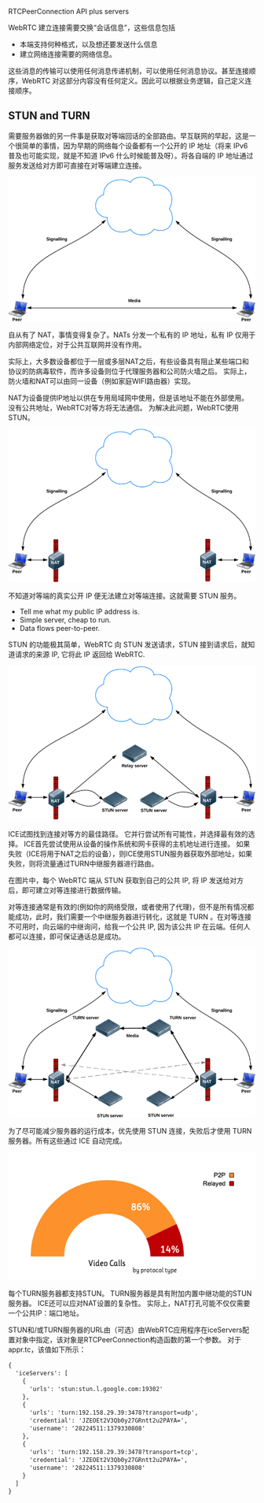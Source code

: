 RTCPeerConnection API plus servers

WebRTC 建立连接需要交换“会话信息”，这些信息包括

- 本端支持何种格式，以及想还要发送什么信息
- 建立网络连接需要的网络信息。


这些消息的传输可以使用任何消息传递机制，可以使用任何消息协议。甚至连接顺序，WebRTC 对这部分内容没有任何定义。因此可以根据业务逻辑，自己定义连接顺序。



## STUN and TURN

需要服务器做的另一件事是获取对等端回话的全部路由。早互联网的早起，这是一个很简单的事情，因为早期的网络每个设备都有一个公开的 IP 地址（将来 IPv6 普及也可能实现，就是不知道 IPv6 什么时候能普及呀）。将各自端的 IP 地址通过服务发送给对方即可直接在对等端建立连接。

![](images/noSTUNorTURN.png)

自从有了 NAT，事情变得复杂了。NATs 分发一个私有的 IP 地址，私有 IP 仅用于内部网络定位，对于公共互联网并没有作用。

实际上，大多数设备都位于一层或多层NAT之后，有些设备具有阻止某些端口和协议的防病毒软件，而许多设备则位于代理服务器和公司防火墙之后。 实际上，防火墙和NAT可以由同一设备（例如家庭WIFI路由器）实现。

NAT为设备提供IP地址以供在专用局域网中使用，但是该地址不能在外部使用。 没有公共地址，WebRTC对等方将无法通信。 为解决此问题，WebRTC使用STUN。

![](images/firewall.png)

不知道对等端的真实公开 IP 便无法建立对等端连接。这就需要 STUN 服务。

- Tell me what my public IP address is.
- Simple server, cheap to run.
- Data flows peer-to-peer.

STUN 的功能极其简单，WebRTC 向 STUN 发送请求，STUN 接到请求后，就知道请求的来源 IP, 它将此 IP 返回给 WebRTC.


![](images/stun.png)

ICE试图找到连接对等方的最佳路径。 它并行尝试所有可能性，并选择最有效的选择。 ICE首先尝试使用从设备的操作系统和网卡获得的主机地址进行连接。 如果失败（ICE将用于NAT之后的设备），则ICE使用STUN服务器获取外部地址，如果失败，则将流量通过TURN中继服务器进行路由。

在图片中，每个 WebRTC 端从 STUN 获取到自己的公共 IP, 将 IP 发送给对方后，即可建立对等连接进行数据传输。

对等连接通常是有效的(例如你的网络受限，或者使用了代理)，但不是所有情况都能成功，此时，我们需要一个中继服务器进行转化，这就是 TURN 。在对等连接不可用时，向云端的中继询问，给我一个公共 IP, 因为该公共 IP 在云端。任何人都可以连接，即可保证通话总是成功。

![](images/STUNandTURN.png)

为了尽可能减少服务器的运行成本，优先使用 STUN 连接，失败后才使用 TURN 服务器。所有这些通过 ICE 自动完成。

![](images/icestats.png)

每个TURN服务器都支持STUN。 TURN服务器是具有附加内置中继功能的STUN服务器。 ICE还可以应对NAT设置的复杂性。 实际上，NAT打孔可能不仅仅需要一个公共IP：端口地址。

STUN和/或TURN服务器的URL由（可选）由WebRTC应用程序在iceServers配置对象中指定，该对象是RTCPeerConnection构造函数的第一个参数。 对于appr.tc，该值如下所示：

```
{
  'iceServers': [
    {
      'urls': 'stun:stun.l.google.com:19302'
    },
    {
      'urls': 'turn:192.158.29.39:3478?transport=udp',
      'credential': 'JZEOEt2V3Qb0y27GRntt2u2PAYA=',
      'username': '28224511:1379330808'
    },
    {
      'urls': 'turn:192.158.29.39:3478?transport=tcp',
      'credential': 'JZEOEt2V3Qb0y27GRntt2u2PAYA=',
      'username': '28224511:1379330808'
    }
  ]
}
```

